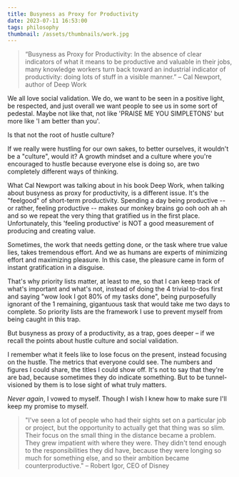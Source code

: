 ```yaml
---
title: Busyness as Proxy for Productivity
date: 2023-07-11 16:53:00
tags: philosophy
thumbnail: /assets/thumbnails/work.jpg
---
```

> “Busyness as Proxy for Productivity: In the absence of clear indicators of what it means to be productive and valuable in their jobs, many knowledge workers turn back toward an industrial indicator of productivity: doing lots of stuff in a visible manner.” – Cal Newport, author of Deep Work

We all love social validation. We do, we want to be seen in a positive light, be respected, and just overall we want people to see us in some sort of pedestal. Maybe not like that, not like 'PRAISE ME YOU SIMPLETONS' but more like 'I am better than you'.

Is that not the root of hustle culture? 

If we really were hustling for our own sakes, to better ourselves, it wouldn't be a "culture", would it? A growth mindset and a culture where you're encouraged to hustle because everyone else is doing so, are two completely different ways of thinking.

What Cal Newport was talking about in his book Deep Work, when talking about busyness as proxy for productivity, is a different issue. It's the "feelgood" of short-term productivity. Spending a day being productive -- or rather, feeling productive -- makes our monkey brains go ooh ooh ah ah and so we repeat the very thing that gratified us in the first place. Unfortunately, this 'feeling productive' is NOT a good measurement of producing and creating value. 

Sometimes, the work that needs getting done, or the task where true value lies, takes tremendous effort. And we as humans are experts of minimizing effort and maximizing pleasure. In this case, the pleasure came in form of instant gratification in a disguise.

That's why priority lists matter, at least to me, so that I can keep track of what's important and what's not, instead of doing the 4 trivial to-dos first and saying "wow look I got 80% of my tasks done", being purposefully ignorant of the 1 remaining, gigantuous task that would take me two days to complete. So priority lists are the framework I use to prevent myself from being caught in this trap.

But busyness as proxy of a productivity, as a trap, goes deeper – if we recall the points about hustle culture and social validation.

I remember what it feels like to lose focus on the present, instead focusing on the hustle. The metrics that everyone could see. The numbers and figures I could share, the titles I could show off. It's not to say that they're are bad, because sometimes they do indicate something. But to be tunnel-visioned by them is to lose sight of what truly matters. 

*Never again*, I vowed to myself. Though I wish I knew how to make sure I'll keep my promise to myself.

>"I've seen a lot of people who had their sights set on a particular job or project, but the opportunity to actually get that thing was so slim. Their focus on the small thing in the distance became a problem. They grew impatient with where they were. They didn't tend enough to the responsibilities they did have, because they were longing so much for something else, and so their ambition became counterproductive." – Robert Igor, CEO of Disney 